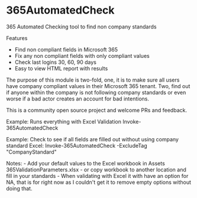 # 365AutomatedCheck

365 Automated Checking tool to find non company standards

Features

- Find non compliant fields in Microsoft 365
- Fix any non compliant fields with only compliant values
- Check last logins 30, 60, 90 days
- Easy to view HTML report with results

The purpose of this module is two-fold, one, it is to make sure all users have company compliant values in their Microsoft 365 tenant. Two, find out if anyone within the company is not following company standards or even worse if a bad actor creates an account for bad intentions.

This is a community open source project and welcome PRs and feedback.

Example: Runs everything with Excel Validation
Invoke-365AutomatedCheck

Example: Check to see if all fields are filled out without using company standard Excel:
Invoke-365AutomatedCheck -ExcludeTag "CompanyStandard"

Notes:
	- Add your default values to the Excel workbook in Assets 365ValidationParameters.xlsx
		- or copy workbook to another location and fill in your standards
	- When validating with Excel it with have an option for NA, that is for right now as I couldn't get it to remove empty options without doing that.
